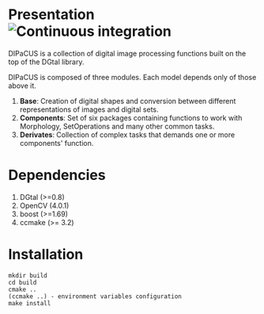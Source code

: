 # Presentation ![Continuous integration](https://travis-ci.com/danoan/DIPaCUS.svg?branch=master)

DIPaCUS is a collection of digital image processing 
functions built on the top of the DGtal library.

DIPaCUS is composed of three modules. Each model 
depends only of those above it.

1. **Base**: Creation of digital shapes and 
conversion between different representations of
images and digital sets.
2.  **Components**: Set of six packages containing
functions to work with Morphology, SetOperations and 
many other common tasks.
3. **Derivates**: Collection of complex tasks that
demands one or more components' function.

# Dependencies

1. DGtal (>=0.8)
2. OpenCV (4.0.1)
3. boost (>=1.69)
4. ccmake (>= 3.2)

# Installation
```
mkdir build
cd build
cmake ..
(ccmake ..) - environment variables configuration
make install
```
